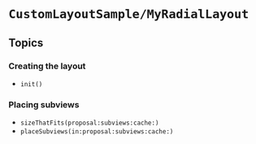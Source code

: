 # ``CustomLayoutSample/MyRadialLayout``

## Topics

### Creating the layout

- ``init()``

### Placing subviews

- ``sizeThatFits(proposal:subviews:cache:)``
- ``placeSubviews(in:proposal:subviews:cache:)``
